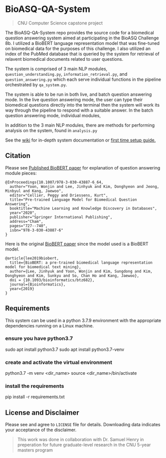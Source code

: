 # BioASQ-QA-System
> CNU Computer Science capstone project

The BioASQ-QA-System repo provides the source code for a biomedical question answering system aimed at participating in the BioASQ Challenge 8b. I utilized a BioBERT language representation model that was fine-tuned on biomedical data for the purposes of this challenge. I also utilized an index of the PubMed database that is queried by the system for retrieval of relavent biomedical documents related to user questions.

The system is comprised of 3 main NLP modules, `question_understanding.py`, `information_retrieval.py`, and `question_answering.py` which each serve individual functions in the pipeline orchestrated by `qa_system.py`. 

The system is able to be run in both live, and batch question answering mode. In the live question answering mode, the user can type their biomedical questions directly into the terminal then the system will work its way through the pipeline to respond with a suitable answer. In the batch question answering mode, individual modules, 

In addition to the 3 main NLP modules, there are methods for performing analysis on the system, found in `analysis.py`


See the [wiki](https://github.com/DanielSims1/BioASQ-QA-System/wiki) for in-depth system documentation or [first time setup guide.](https://github.com/DanielSims1/BioASQ-QA-System/wiki/First-Time-Setup)

## Citation
  Please see [Published BioBERT paper](https://link.springer.com/chapter/10.1007/978-3-030-43887-6_64) for explanation of question answering module pieces: 
```
@InProceedings{10.1007/978-3-030-43887-6_64,
  author="Yoon, Wonjin and Lee, Jinhyuk and Kim, Donghyeon and Jeong, Minbyul and Kang, Jaewoo",
  editor="Cellier, Peggy and Driessens, Kurt",
  title="Pre-trained Language Model for Biomedical Question Answering",
  booktitle="Machine Learning and Knowledge Discovery in Databases",
  year="2020",
  publisher="Springer International Publishing",
  address="Cham",
  pages="727--740",
  isbn="978-3-030-43887-6"
}
```

Here is the original [BioBERT paper](http://dx.doi.org/10.1093/bioinformatics/btz682) since the model used is a BioBERT model.
```
@article{lee2019biobert,
  title={BioBERT: a pre-trained biomedical language representation model for biomedical text mining},
  author={Lee, Jinhyuk and Yoon, Wonjin and Kim, Sungdong and Kim, Donghyeon and Kim, Sunkyu and So, Chan Ho and Kang, Jaewoo},
  doi = {10.1093/bioinformatics/btz682}, 
  journal={Bioinformatics},
  year={2019}
}
```
## Requirements
This system can be used in a python 3.7.9 environment with the appropriate dependencies running on a Linux machine.
### ensure you have python3.7
sudo apt install python3.7
sudo apt install python3.7-venv

### create and activate the virtual environment
python3.7 -m venv <dir_name>
source <dir_name>/bin/activate

### install the requirements
pip install -r requirements.txt

## License and Disclaimer
Please see and agree to `LICENSE` file for details. Downloading data indicates your acceptance of the disclaimer.

> This work was done in collaboration with Dr. Samuel Henry in preperation for future graduate-level research in the CNU 5-year masters program

